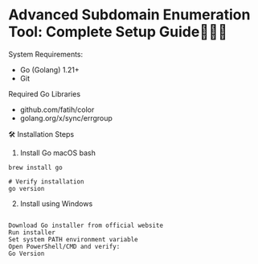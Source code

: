 # **Advanced Subdomain Enumeration Tool: Complete Setup Guide🕵️‍♂️🌐**

System Requirements:

- Go (Golang) 1.21+
- Git


Required Go Libraries

- github.com/fatih/color
- golang.org/x/sync/errgroup

🛠 Installation Steps
1. Install Go
macOS
bash




``` # Using Homebrew
brew install go

# Verify installation
go version
```

2. Install using Windows
``` 

Download Go installer from official website
Run installer
Set system PATH environment variable
Open PowerShell/CMD and verify:
Go Version









